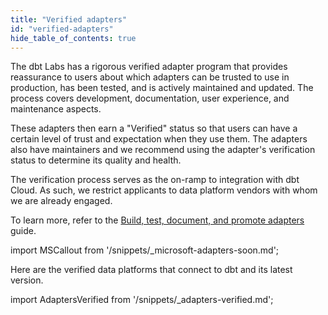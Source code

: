 ```yaml
---
title: "Verified adapters"
id: "verified-adapters"
hide_table_of_contents: true
---
```



The dbt Labs has a rigorous verified adapter program that provides reassurance to users about which adapters can be trusted to use in production, has been tested, and is actively maintained and updated. The process covers development, documentation, user experience, and maintenance aspects.

These adapters then earn a "Verified" status so that users can have a certain level of trust and expectation when they use them. The adapters also have maintainers and we recommend using the adapter's verification status to determine its quality and health.

The verification process serves as the on-ramp to integration with dbt Cloud. As such, we restrict applicants to data platform vendors with whom we are already engaged.

To learn more, refer to the [Build, test, document, and promote adapters](/guides/adapter-creation) guide.

import MSCallout from '/snippets/_microsoft-adapters-soon.md';

<MSCallout />

Here are the verified data platforms that connect to dbt and its latest version.

import AdaptersVerified from '/snippets/_adapters-verified.md';

<AdaptersVerified />
